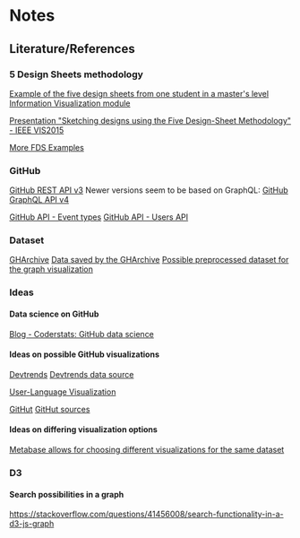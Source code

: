 # Notes

## Literature/References

### 5 Design Sheets methodology

[Example of the five design sheets from one student in a master's level Information Visualization module](https://www.semanticscholar.org/paper/The-Five-Design-Sheet-(FdS)-approach-for-Sketching-Roberts/51c4e858894534dde3836a3020b0bfa62f1e1bae/figure/6)

[Presentation "Sketching designs using the Five Design-Sheet Methodology" - IEEE VIS2015](http://fds.design/wp-content/uploads/2015/10/fds-presentation-final-ieeevis2015.pdf)

[More FDS Examples](https://www.cs.odu.edu/~mweigle/courses/cs725-s17/FdS-overview.pdf)

### GitHub

[GitHub REST API v3](https://developer.github.com/v3/)
Newer versions seem to be based on GraphQL:
[GitHub GraphQL API v4](https://developer.github.com/v4/)

[GitHub API - Event types](https://developer.github.com/v3/activity/event_types/)
[GitHub API - Users API](https://developer.github.com/v3/users/)

### Dataset

[GHArchive](https://www.gharchive.org/)
[Data saved by the GHArchive](https://data.gharchive.org/)
[Possible preprocessed dataset for the graph visualization](http://snap.stanford.edu/data/github-social.html)

### Ideas

#### Data science on GitHub

[Blog - Coderstats: GitHub data science](https://blog.coderstats.net/github/)

#### Ideas on possible GitHub visualizations

[Devtrends](https://www.baresquare.com/github-devtrends/)
[Devtrends data source](https://dev-source.herokuapp.com/)

[User-Language Visualization](https://danielvdende.com/projects/gdc2014/about.html)

[GitHut](https://githut.info/)
[GitHut sources](https://github.com/littleark/githut/)

#### Ideas on differing visualization options

[Metabase allows for choosing different visualizations for the same dataset](https://www.metabase.com/docs/latest/users-guide/05-visualizing-results.html)

### D3

#### Search possibilities in a graph

https://stackoverflow.com/questions/41456008/search-functionality-in-a-d3-js-graph
